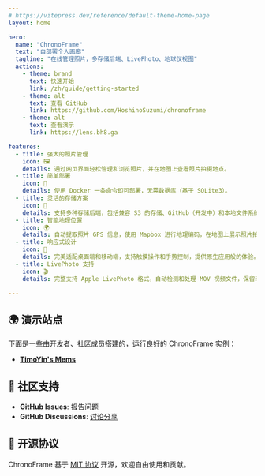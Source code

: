 ```yaml
---
# https://vitepress.dev/reference/default-theme-home-page
layout: home

hero:
  name: "ChronoFrame"
  text: "自部署个人画廊"
  tagline: "在线管理照片，多存储后端、LivePhoto、地球仪视图"
  actions:
    - theme: brand
      text: 快速开始
      link: /zh/guide/getting-started
    - theme: alt
      text: 查看 GitHub
      link: https://github.com/HoshinoSuzumi/chronoframe
    - theme: alt
      text: 查看演示
      link: https://lens.bh8.ga

features:
  - title: 强大的照片管理
    icon: 🖼️
    details: 通过网页界面轻松管理和浏览照片，并在地图上查看照片拍摄地点。
  - title: 简单部署
    icon: 🚀
    details: 使用 Docker 一条命令即可部署，无需数据库（基于 SQLite3）。
  - title: 灵活的存储方案
    icon: 💾
    details: 支持多种存储后端，包括兼容 S3 的存储、GitHub（开发中）和本地文件系统（开发中）。
  - title: 智能地理位置
    icon: 🌍
    details: 自动提取照片 GPS 信息，使用 Mapbox 进行地理编码，在地图上展示照片拍摄位置。
  - title: 响应式设计
    icon: 📱
    details: 完美适配桌面端和移动端，支持触摸操作和手势控制，提供原生应用般的体验。
  - title: LivePhoto 支持
    icon: 🎬
    details: 完整支持 Apple LivePhoto 格式，自动检测和处理 MOV 视频文件，保留动态照片效果。

---
```


## 🌍 演示站点

下面是一些由开发者、社区成员搭建的，运行良好的 ChronoFrame 实例：

- [**TimoYin's Mems**](https://lens.bh8.ga)

## 💬 社区支持

- **GitHub Issues**: [报告问题](https://github.com/HoshinoSuzumi/chronoframe/issues)
- **GitHub Discussions**: [讨论分享](https://github.com/HoshinoSuzumi/chronoframe/discussions)

## 📄 开源协议

ChronoFrame 基于 [MIT 协议](https://github.com/HoshinoSuzumi/chronoframe/blob/main/LICENSE) 开源，欢迎自由使用和贡献。
